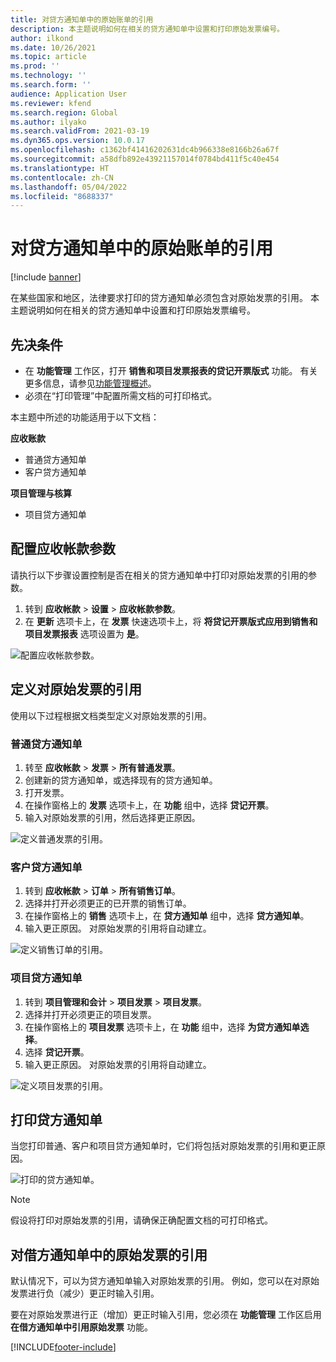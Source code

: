 ```yaml
---
title: 对贷方通知单中的原始账单的引用
description: 本主题说明如何在相关的贷方通知单中设置和打印原始发票编号。
author: ilkond
ms.date: 10/26/2021
ms.topic: article
ms.prod: ''
ms.technology: ''
ms.search.form: ''
audience: Application User
ms.reviewer: kfend
ms.search.region: Global
ms.author: ilyako
ms.search.validFrom: 2021-03-19
ms.dyn365.ops.version: 10.0.17
ms.openlocfilehash: c1362bf41416202631dc4b966338e8166b26a67f
ms.sourcegitcommit: a58dfb892e43921157014f0784bd411f5c40e454
ms.translationtype: HT
ms.contentlocale: zh-CN
ms.lasthandoff: 05/04/2022
ms.locfileid: "8688337"
---
```

# <a name="references-to-original-invoices-in-credit-notes"></a>对贷方通知单中的原始账单的引用

[!include [banner](../includes/banner.md)]


在某些国家和地区，法律要求打印的贷方通知单必须包含对原始发票的引用。 本主题说明如何在相关的贷方通知单中设置和打印原始发票编号。

## <a name="prerequisites"></a>先决条件

- 在 **功能管理** 工作区，打开 **销售和项目发票报表的贷记开票版式** 功能。 有关更多信息，请参见[功能管理概述](../../fin-ops-core/fin-ops/get-started/feature-management/feature-management-overview.md)。
- 必须在“打印管理”中配置所需文档的可打印格式。

本主题中所述的功能适用于以下文档：

**应收账款**

- 普通贷方通知单
- 客户贷方通知单

**项目管理与核算**

- 项目贷方通知单

## <a name="configure-accounts-receivable-parameters"></a>配置应收帐款参数

请执行以下步骤设置控制是否在相关的贷方通知单中打印对原始发票的引用的参数。

1. 转到 **应收帐款** \> **设置** \> **应收帐款参数**。
2. 在 **更新** 选项卡上，在 **发票** 快速选项卡上，将 **将贷记开票版式应用到销售和项目发票报表** 选项设置为 **是**。

![配置应收帐款参数。](media/original-invoice-number-in-credit-note.jpg)

## <a name="define-references-to-original-invoices"></a>定义对原始发票的引用

使用以下过程根据文档类型定义对原始发票的引用。

### <a name="free-text-credit-note"></a>普通贷方通知单

1. 转至 **应收帐款** \> **发票** \> **所有普通发票**。
2. 创建新的贷方通知单，或选择现有的贷方通知单。
3. 打开发票。
4. 在操作窗格上的 **发票** 选项卡上，在 **功能** 组中，选择 **贷记开票**。
5. 输入对原始发票的引用，然后选择更正原因。

![定义普通发票的引用。](media/reference-original-invoice-FTI.jpg)

### <a name="customer-credit-note"></a>客户贷方通知单

1. 转到 **应收帐款** \> **订单** \> **所有销售订单**。
2. 选择并打开必须更正的已开票的销售订单。
3. 在操作窗格上的 **销售** 选项卡上，在 **贷方通知单** 组中，选择 **贷方通知单**。
4. 输入更正原因。 对原始发票的引用将自动建立。

![定义销售订单的引用。](media/reference-original-invoice-SO.jpg)

### <a name="project-credit-note"></a>项目贷方通知单

1. 转到 **项目管理和会计** \> **项目发票** \> **项目发票**。
2. 选择并打开必须更正的项目发票。
3. 在操作窗格上的 **项目发票** 选项卡上，在 **功能** 组中，选择 **为贷方通知单选择**。
4. 选择 **贷记开票**。
5. 输入更正原因。 对原始发票的引用将自动建立。

![定义项目发票的引用。](media/reference-original-invoice-project.jpg)

## <a name="printing-credit-notes"></a>打印贷方通知单

当您打印普通、客户和项目贷方通知单时，它们将包括对原始发票的引用和更正原因。

![打印的贷方通知单。](media/credit-note-FTI.jpg)

> [!NOTE]
> 假设将打印对原始发票的引用，请确保正确配置文档的可打印格式。

## <a name="references-to-original-invoices-in-debit-notes"></a>对借方通知单中的原始发票的引用

默认情况下，可以为贷方通知单输入对原始发票的引用。 例如，您可以在对原始发票进行负（减少）更正时输入引用。

要在对原始发票进行正（增加）更正时输入引用，您必须在 **功能管理** 工作区启用 **在借方通知单中引用原始发票** 功能。  

[!INCLUDE[footer-include](../../includes/footer-banner.md)]
